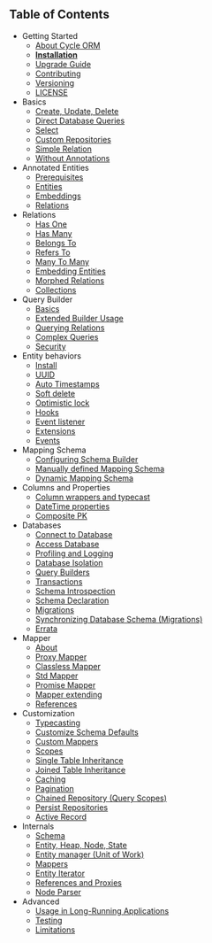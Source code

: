 Table of Contents
----------------

* Getting Started
  * [About Cycle ORM](/docs/en/intro/about.md)
  * [**Installation**](/docs/en/intro/install.md)
  * [Upgrade Guide](/docs/en/intro/upgrade.md)
  * [Contributing](contributing.md)
  * [Versioning](/docs/en/intro/semver.md)
  * [LICENSE](license.md)
* Basics
  * [Create, Update, Delete](/docs/en/basic/crud.md)
  * [Direct Database Queries](/docs/en/basic/direct-database-queries.md)
  * [Select](/docs/en/basic/select.md)
  * [Custom Repositories](/docs/en/basic/repository.md)
  * [Simple Relation](/docs/en/basic/relation.md)
  * [Without Annotations](/docs/en/basic/no-annotations.md)
* Annotated Entities
  * [Prerequisites](/docs/en/annotated/prerequisites.md)
  * [Entities](/docs/en/annotated/entity.md)
  * [Embeddings](/docs/en/annotated/embeddings.md)
  * [Relations](/docs/en/annotated/relations.md)
* Relations
  * [Has One](/docs/en/relation/has-one.md)
  * [Has Many](/docs/en/relation/has-many.md)
  * [Belongs To](/docs/en/relation/belongs-to.md)
  * [Refers To](/docs/en/relation/refers-to.md)
  * [Many To Many](/docs/en/relation/many-to-many.md)
  * [Embedding Entities](/docs/en/relation/embedded.md)
  * [Morphed Relations](/docs/en/relation/morphed.md)
  * [Collections](/docs/en/relation/collections.md)
* Query Builder
  * [Basics](/docs/en/query-builder/basic.md)
  * [Extended Builder Usage](/docs/en/query-builder/extended.md)
  * [Querying Relations](/docs/en/query-builder/relations.md)
  * [Complex Queries](/docs/en/query-builder/complex.md)
  * [Security](/docs/en/query-builder/security.md)
* Entity behaviors
  * [Install](/docs/en/entity-behaviors/install.md)
  * [UUID](/docs/en/entity-behaviors/uuid.md)
  * [Auto Timestamps](/docs/en/entity-behaviors/timestamps.md)
  * [Soft delete](/docs/en/entity-behaviors/soft-delete.md)
  * [Optimistic lock](/docs/en/entity-behaviors/optimistic-lock.md)
  * [Hooks](/docs/en/entity-behaviors/hooks.md)
  * [Event listener](/docs/en/entity-behaviors/event-listener.md)
  * [Extensions](/docs/en/entity-behaviors/extensions.md)
  * [Events](/docs/en/entity-behaviors/events.md)
* Mapping Schema
  * [Configuring Schema Builder](/docs/en/schema/schema-builder.md)
  * [Manually defined Mapping Schema](/docs/en/schema/manual.md)
  * [Dynamic Mapping Schema](/docs/en/schema/dynamic-schema.md)
* Columns and Properties
  * [Column wrappers and typecast](/docs/en/advanced/column-wrappers.md)
  * [DateTime properties](/docs/en/advanced/datetime.md)
  * [Composite PK](/docs/en/advanced/composite-pk.md)
* Databases
  * [Connect to Database](/docs/en/database/connect.md)
  * [Access Database](/docs/en/database/access.md)
  * [Profiling and Logging](/docs/en/database/profiling.md)
  * [Database Isolation](/docs/en/database/isolation.md)
  * [Query Builders](/docs/en/database/query-builders.md)
  * [Transactions](/docs/en/database/transactions.md)
  * [Schema Introspection](/docs/en/database/introspection.md)
  * [Schema Declaration](/docs/en/database/declaration.md)
  * [Migrations](/docs/en/database/migrations.md)
  * [Synchronizing Database Schema (Migrations)](/docs/en/advanced/sync-schema.md)
  * [Errata](/docs/en/database/errata.md)
* Mapper
  * [About](/docs/en/mapper/about.md)
  * [Proxy Mapper](/docs/en/mapper/proxy-mapper.md)
  * [Classless Mapper](/docs/en/mapper/classless-mapper.md)
  * [Std Mapper](/docs/en/mapper/std-mapper.md)
  * [Promise Mapper](/docs/en/mapper/promise-mapper.md)
  * [Mapper extending](/docs/en/mapper/extending.md)
  * [References](/docs/en/mapper/reference.md)
* Customization
  * [Typecasting](/docs/en/advanced/typecasting.md)
  * [Customize Schema Defaults](/docs/en/advanced/default-classes.md)
  * [Custom Mappers](/docs/en/mapper/extending.md)
  * [Scopes](/docs/en/advanced/scope.md)
  * [Single Table Inheritance](/docs/en/advanced/single-table-inheritance.md)
  * [Joined Table Inheritance](/docs/en/advanced/joined-table-inheritance.md)
  * [Caching](/docs/en/advanced/caching.md)
  * [Pagination](/docs/en/advanced/pagination.md)
  * [Chained Repository (Query Scopes)](/docs/en/advanced/chained-repository.md)
  * [Persist Repositories](/docs/en/advanced/persist-repository.md)
  * [Active Record](/docs/en/advanced/active-record.md)
* Internals
  * [Schema](/docs/en/advanced/schema.md)
  * [Entity, Heap, Node, State](/docs/en/advanced/entity.md)
  * [Entity manager (Unit of Work)](/docs/en/advanced/entity-manager.md)
  * [Mappers](/docs/en/mapper/about.md)
  * [Entity Iterator](/docs/en/advanced/iterator.md)
  * [References and Proxies](/docs/en/mapper/reference.md)
  * [Node Parser](/docs/en/advanced/node-parser.md)
* Advanced
  * [Usage in Long-Running Applications](/docs/en/advanced/daemonizing.md)
  * [Testing](/docs/en/advanced/testing.md)
  * [Limitations](/docs/en/advanced/limitations.md)
